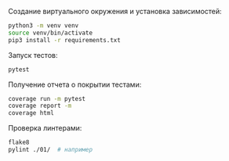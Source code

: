 Создание виртуального окружения и установка зависимостей:

```bash
python3 -m venv venv
source venv/bin/activate
pip3 install -r requirements.txt
```

Запуск тестов:

```bash
pytest
```

Получение отчета о покрытии тестами:

```bash
coverage run -m pytest 
coverage report -m
coverage html 
```

Проверка линтерами:

```bash
flake8
pylint ./01/  # например
```
